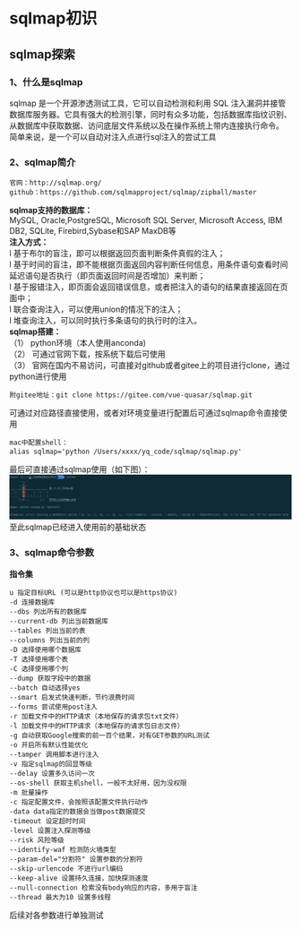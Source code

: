 # sqlmap初识
## sqlmap探索
### 1、什么是sqlmap
sqlmap 是一个开源渗透测试工具，它可以自动检测和利用 SQL 注入漏洞并接管数据库服务器。它具有强大的检测引擎，同时有众多功能，包括数据库指纹识别、从数据库中获取数据、访问底层文件系统以及在操作系统上带内连接执行命令。  
简单来说，是一个可以自动对注入点进行sql注入的尝试工具  
### 2、sqlmap简介
```
官网：http://sqlmap.org/
github：https://github.com/sqlmapproject/sqlmap/zipball/master
```  
**sqlmap支持的数据库：**  
MySQL, Oracle,PostgreSQL, Microsoft SQL Server, Microsoft Access, IBM DB2, SQLite, Firebird,Sybase和SAP MaxDB等  
**注入方式：**  
l  基于布尔的盲注，即可以根据返回页面判断条件真假的注入；  
l  基于时间的盲注，即不能根据页面返回内容判断任何信息，用条件语句查看时间延迟语句是否执行（即页面返回时间是否增加）来判断；  
l  基于报错注入，即页面会返回错误信息，或者把注入的语句的结果直接返回在页面中；  
l  联合查询注入，可以使用union的情况下的注入；  
l  堆查询注入，可以同时执行多条语句的执行时的注入。  
**sqlmap搭建：**  
（1） python环境（本人使用anconda)  
（2） 可通过官网下载，按系统下载后可使用  
（3） 官网在国内不易访问，可直接对github或者gitee上的项目进行clone，通过python进行使用
``` 
附gitee地址：git clone https://gitee.com/vue-quasar/sqlmap.git
```  
可通过对应路径直接使用，或者对环境变量进行配置后可通过sqlmap命令直接使用
```
mac中配置shell：
alias sqlmap='python /Users/xxxx/yq_code/sqlmap/sqlmap.py'
```
最后可直接通过sqlmap使用（如下图）：
![image](../image/sqlmapCom.png)
至此sqlmap已经进入使用前的基础状态
### 3、sqlmap命令参数
**指令集**
```
u 指定目标URL (可以是http协议也可以是https协议)
-d 连接数据库
--dbs 列出所有的数据库
--current-db 列出当前数据库
--tables 列出当前的表
--columns 列出当前的列
-D 选择使用哪个数据库
-T 选择使用哪个表
-C 选择使用哪个列
--dump 获取字段中的数据
--batch 自动选择yes
--smart 启发式快速判断，节约浪费时间
--forms 尝试使用post注入
-r 加载文件中的HTTP请求（本地保存的请求包txt文件）
-l 加载文件中的HTTP请求（本地保存的请求包日志文件）
-g 自动获取Google搜索的前一百个结果，对有GET参数的URL测试
-o 开启所有默认性能优化
--tamper 调用脚本进行注入
-v 指定sqlmap的回显等级
--delay 设置多久访问一次
--os-shell 获取主机shell，一般不太好用，因为没权限
-m 批量操作
-c 指定配置文件，会按照该配置文件执行动作
-data data指定的数据会当做post数据提交
-timeout 设定超时时间
-level 设置注入探测等级
--risk 风险等级
--identify-waf 检测防火墙类型
--param-del="分割符" 设置参数的分割符
--skip-urlencode 不进行url编码
--keep-alive 设置持久连接，加快探测速度
--null-connection 检索没有body响应的内容，多用于盲注
--thread 最大为10 设置多线程
```
后续对各参数进行单独测试